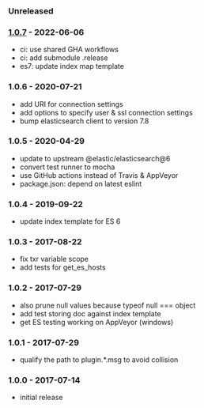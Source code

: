 ### Unreleased


### [1.0.7] - 2022-06-06

- ci: use shared GHA workflows
- ci: add submodule .release
- es7: update index map template


### 1.0.6 - 2020-07-21

- add URI for connection settings
- add options to specify user & ssl connection settings
- bump elasticsearch client to version 7.8


### 1.0.5 - 2020-04-29

- update to upstream @elastic/elasticsearch@6
- convert test runner to mocha
- use GitHub actions instead of Travis & AppVeyor
- package.json: depend on latest eslint


### 1.0.4 - 2019-09-22

- update index template for ES 6


### 1.0.3 - 2017-08-22

- fix txr variable scope
- add tests for get_es_hosts


### 1.0.2 - 2017-07-29

- also prune null values because typeof null === object
- add test storing doc against index template
- get ES testing working on AppVeyor (windows)


### 1.0.1 - 2017-07-29

- qualify the path to plugin.\*.msg to avoid collision


### 1.0.0 - 2017-07-14

- initial release

[1.0.7]: https://github.com/haraka/haraka-plugin-elasticsearch/releases/tag/1.0.7
